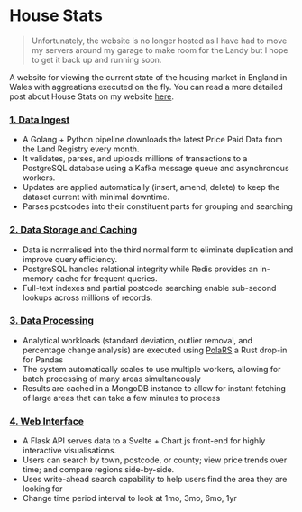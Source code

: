 # House Stats
> Unfortunately, the website is no longer hosted as I have had to move my servers around my garage to make room for the Landy but I hope to get it back up and running soon.

A website for viewing the current state of the housing market in England in Wales with aggreations executed on the fly. You can read a more detailed post about House Stats on my website [here](https://morganthomas.uk/posts/housestats). 

### [1. Data Ingest](https://github.com/House-Stats/data-processor)
- A Golang + Python pipeline downloads the latest Price Paid Data from the Land Registry every month.
- It validates, parses, and uploads millions of transactions to a PostgreSQL database using a Kafka message queue and 
asynchronous workers.
- Updates are applied automatically (insert, amend, delete) to keep the dataset current with minimal downtime.
- Parses postcodes into their constituent parts for grouping and searching


### [2. Data Storage and Caching](https://github.com/House-Stats/web-api)
- Data is normalised into the third normal form to eliminate duplication and improve query efficiency.
- PostgreSQL handles relational integrity while Redis provides an in-memory cache for frequent queries.
- Full-text indexes and partial postcode searching enable sub-second lookups across millions of records.

### [3. Data Processing](https://github.com/House-Stats/data-processor)
- Analytical workloads (standard deviation, outlier removal, and percentage change analysis) are executed using [PolaRS](https://pola.rs/) 
a Rust drop-in for Pandas
- The system automatically scales to use multiple workers, allowing for batch processing of many areas simultaneously
- Results are cached in a MongoDB instance to allow for instant fetching of large areas that can take a few minutes to 
process

### [4. Web Interface](https://github.com/House-Stats/website)
- A Flask API serves data to a Svelte + Chart.js front-end for highly interactive visualisations.
- Users can search by town, postcode, or county; view price trends over time; and compare regions side-by-side.
- Uses write-ahead search capability to help users find the area they are looking for
- Change time period interval to look at 1mo, 3mo, 6mo, 1yr
